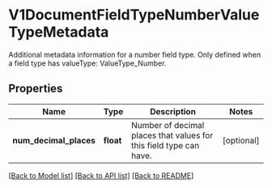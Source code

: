 # V1DocumentFieldTypeNumberValueTypeMetadata

Additional metadata information for a number field type. Only defined when a field type has valueType: ValueType_Number.
## Properties
Name | Type | Description | Notes
------------ | ------------- | ------------- | -------------
**num_decimal_places** | **float** | Number of decimal places that values for this field type can have. | [optional] 

[[Back to Model list]](../README.md#documentation-for-models) [[Back to API list]](../README.md#documentation-for-api-endpoints) [[Back to README]](../README.md)


